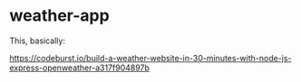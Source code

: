 # weather-app

This, basically:

https://codeburst.io/build-a-weather-website-in-30-minutes-with-node-js-express-openweather-a317f904897b
